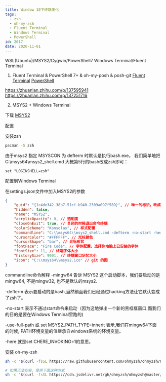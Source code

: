 ```yaml
---
title: Window 10下终端美化
tags:
  - zsh
  - oh-my-zsh
  - Fluent Terminal
  - Windows Terminal
  - PowerShell
id: 2017
date: 2020-11-01
---
```


WSL(Ubuntu)/MSYS2/Cygwin/PowerShell7
Windows Terminal/Fluent Terminal

1. Fluent Terminal & PowerShell 7+ & oh-my-posh & posh-git
[Fluent Terminal](https://github.com/felixse/FluentTerminal/releases)
[PowerShell](https://github.com/PowerShell/PowerShell/releases)

https://zhuanlan.zhihu.com/p/137595941
https://zhuanlan.zhihu.com/p/137251716

2. MSYS2 + Windows Terminal

下载 [MSYS2](https://www.msys2.org/)

配置

安装zsh
```bash
pacman -S zsh
```

由于msys2 指定 MSYSCON 为 defterm 时默认是执行bash.exe， 我们简单地把 C:\msys64\msys2_shell.cmd 大概第5行的bash改成zsh即可：
```
set "LOGINSHELL=zsh"
```

配置到Windows Terminal


在settings.json文件中加入MSYS2的参数

```json
{
    "guid": "{1c4de342-38b7-51cf-b940-2309a097f589}", // 唯一的标识，改成和其他的已有终端不一样
    "hidden": false,
    "name": "MSYS2",
    "acrylicOpacity": 0, // 透明度
    "closeOnExit": true, // 关闭的时候退出命令终端
    "colorScheme": "Konsolas", // 样式配置
    "commandline": "C:\\msys64\\msys2_shell.cmd -defterm -no-start -here -use-full-path  -mingw64", // 重点就是要用这个脚本启动，以及他的参数
    "cursorColor": "#FFFFFF", // 光标颜色
    "cursorShape": "bar", // 光标形状
    "fontFace": "Fira Code", // 字体配置，选择你电脑上已安装的字体
    "fontSize": 11, // 终端字体大小
    "historySize": 9001, // 终端窗口记忆大小
    "icon": "C:\\msys64\\msys2.ico" // git 的图
}
```

commandline命令解释
-mingw64 告诉 MSYS2 这个启动脚本，我们要启动的是mingw64, 不是mingw32, 也不是默认的msys2.

-defterm 表示要启动的是bash,当然前面我们已经通过hacking方法让它默认变成了zsh了。

-no-start 表示不通过start命令来启动（因为这地弹出一个新的黑框框窗口,而我们的目的是要在Windows Terminal里跑的)

-use-full-path 或 set MSYS2_PATH_TYPE=inherit 表示,我们在mingw64下面的时候, PATH环境变量的值继承自windows系统的环境变量。

-here 就是set CHERE_INVOKING=1的意思。


安装 oh-my-zsh

```bash
sh -c "$(curl -fsSL https://raw.githubusercontent.com/ohmyzsh/ohmyzsh/master/tools/install.sh)"

# 如果无法安装，使用下面这种方式
sh -c "$(curl -fsSL https://cdn.jsdelivr.net/gh/ohmyzsh/ohmyzsh@master/tools/install.sh)"
```


